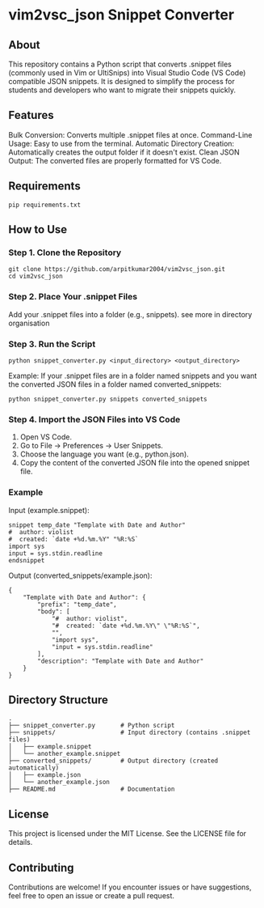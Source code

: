 # vim2vsc_json Snippet Converter
## About

This repository contains a Python script that converts .snippet files (commonly used in Vim or UltiSnips) into Visual Studio Code (VS Code) compatible JSON snippets. It is designed to simplify the process for students and developers who want to migrate their snippets quickly.

## Features

Bulk Conversion: Converts multiple .snippet files at once.
Command-Line Usage: Easy to use from the terminal.
Automatic Directory Creation: Automatically creates the output folder if it doesn't exist.
Clean JSON Output: The converted files are properly formatted for VS Code.

## Requirements

    pip requirements.txt

## How to Use

### Step 1. Clone the Repository

    git clone https://github.com/arpitkumar2004/vim2vsc_json.git
    cd vim2vsc_json


### Step 2. Place Your .snippet Files

Add your .snippet files into a folder (e.g., snippets). see more in directory organisation

### Step 3. Run the Script

    python snippet_converter.py <input_directory> <output_directory>

Example: If your .snippet files are in a folder named snippets and you want the converted JSON files in a folder named converted_snippets:

    python snippet_converter.py snippets converted_snippets

### Step 4. Import the JSON Files into VS Code

1. Open VS Code.
2. Go to File -> Preferences -> User Snippets.
3. Choose the language you want (e.g., python.json).
4. Copy the content of the converted JSON file into the opened snippet file.

### Example

Input (example.snippet):

    snippet temp_date "Template with Date and Author"
    #  author: violist
    #  created: `date +%d.%m.%Y" "%R:%S`
    import sys
    input = sys.stdin.readline
    endsnippet

Output (converted_snippets/example.json):

    {
        "Template with Date and Author": {
            "prefix": "temp_date",
            "body": [
                "#  author: violist",
                "#  created: `date +%d.%m.%Y\" \"%R:%S`",
                "",
                "import sys",
                "input = sys.stdin.readline"
            ],
            "description": "Template with Date and Author"
        }
    }

## Directory Structure

    .
    ├── snippet_converter.py       # Python script
    ├── snippets/                  # Input directory (contains .snippet files)
    │   ├── example.snippet
    │   └── another_example.snippet
    ├── converted_snippets/        # Output directory (created automatically)
    │   ├── example.json
    │   └── another_example.json
    ├── README.md                  # Documentation

## License

This project is licensed under the MIT License. See the LICENSE file for details.

## Contributing

Contributions are welcome! If you encounter issues or have suggestions, feel free to open an issue or create a pull request.
